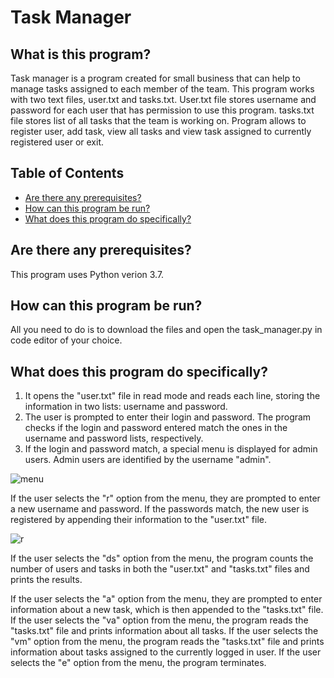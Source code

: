 # Task Manager

## What is this program?

Task manager is a program created for small business that can help to manage tasks assigned to each member of the team. This program works with two text files, user.txt and tasks.txt. User.txt file stores username and password for each user that has permission to use this program. tasks.txt file stores list of all tasks that the team is working on. Program allows to register user, add task, view all tasks and view task assigned to currently registered user or exit.

## Table of Contents

- [Are there any prerequisites?](#are-there-any-prerequisites?)
- [How can this program be run?](#how-can-this-program-be-run?)
- [What does this program do specifically?](#what-does-this-program-do-specifically?)

## Are there any prerequisites?

This program uses Python verion 3.7.

## How can this program be run?

All you need to do is to download the files and open the task_manager.py in code editor of your choice.

## What does this program do specifically?

1. It opens the "user.txt" file in read mode and reads each line, storing the information in two lists: username and password.
2. The user is prompted to enter their login and password. The program checks if the login and password entered match the ones in the username and password lists, respectively.
3. If the login and password match, a special menu is displayed for admin users. Admin users are identified by the username "admin".

![menu](https://user-images.githubusercontent.com/118485184/234401328-ec8839c1-efc2-41d8-9d1a-bf6792a57548.gif)

If the user selects the "r" option from the menu, they are prompted to enter a new username and password. If the passwords match, the new user is registered by appending their information to the "user.txt" file.

![r](https://user-images.githubusercontent.com/118485184/234402541-f5921056-e670-45a0-bfd5-fffae4db81ff.gif)

If the user selects the "ds" option from the menu, the program counts the number of users and tasks in both the "user.txt" and "tasks.txt" files and prints the results.


If the user selects the "a" option from the menu, they are prompted to enter information about a new task, which is then appended to the "tasks.txt" file.
If the user selects the "va" option from the menu, the program reads the "tasks.txt" file and prints information about all tasks.
If the user selects the "vm" option from the menu, the program reads the "tasks.txt" file and prints information about tasks assigned to the currently logged in user.
If the user selects the "e" option from the menu, the program terminates.
